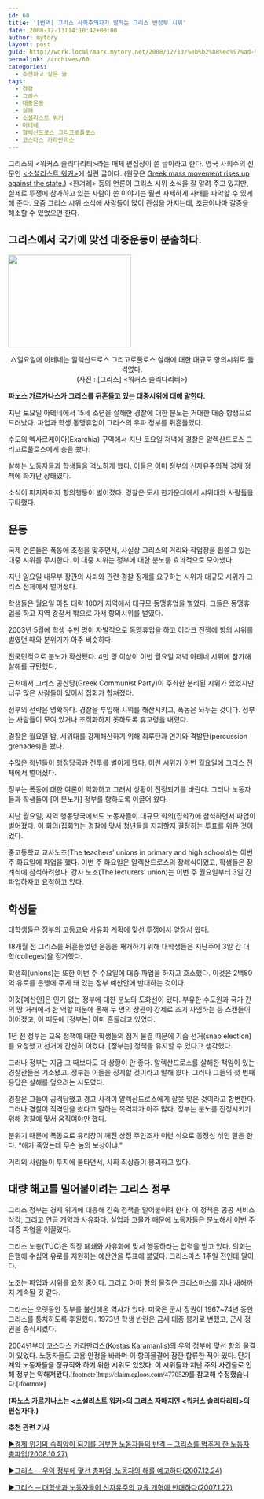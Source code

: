 ```yaml
---
id: 60
title: '[번역] 그리스 사회주의자가 말하는 그리스 반정부 시위'
date: 2008-12-13T14:10:42+00:00
author: mytory
layout: post
guid: http://work.local/marx.mytory.net/2008/12/13/%eb%b2%88%ec%97%ad-%ea%b7%b8%eb%a6%ac%ec%8a%a4-%ec%82%ac%ed%9a%8c%ec%a3%bc%ec%9d%98%ec%9e%90%ea%b0%80-%eb%a7%90%ed%95%98%eb%8a%94-%ea%b7%b8%eb%a6%ac%ec%8a%a4-%eb%b0%98%ec%a0%95%eb%b6%80-%ec%8b%9c/
permalink: /archives/60
categories:
  - 추천하고 싶은 글
tags:
  - 경찰
  - 그리스
  - 대중운동
  - 살해
  - 소셜리스트 워커
  - 아테네
  - 알렉산드로스 그리고로풀로스
  - 코스타스 카라만리스
---
```

<div class="gray-textbox">
  그리스의 &lt;워커스 솔리다리티&gt;라는 매체 편집장이 쓴 글이라고 한다. 영국 사회주의 신문인 <a title="[http://socialistworker.co.uk]로 이동합니다." href="http://socialistworker.co.uk/" target="_blank">&lt;소셜리스트 워커&gt;</a>에 실린 글이다. (원문은 <a title="[Greek mass movement rises up against the state.]로 이동합니다." href="http://socialistworker.co.uk/art.php?id=16684" target="_blank">Greek mass movement rises up against the state.</a>) &lt;한겨레&gt; 등의 언론이 그리스 시위 소식을 잘 알려 주고 있지만, 실제로 투쟁에 참가하고 있는 사람이 쓴 이야기는 훨씬 자세하게 사태를 파악할 수 있게 해 준다. 요즘 그리스 시위 소식에 사람들이 많이 관심을 가지는데, 조금이나마 갈증을 해소할 수 있었으면 한다.
</div>

## 그리스에서 국가에 맞선 대중운동이 분출하다.

<img src="http://work.local/marx.mytory.net/wp-content/uploads/1/4943bf6b15b3fDH.jpg" class="aligncenter" width="250" height="188" alt="" filename="chimage.jpg" filemime="△일요일에 아테네는 알렉산드로스 그리고로풀로스 살해에 대한 대규모 항의시위로 들썩였다. (사진 : [그리스] 노동자 연대)" />

<p align="center">
  △일요일에 아테네는 알렉산드로스 그리고로풀로스 살해에 대한 대규모 항의시위로 들썩였다. <br /> (사진 : [그리스] &lt;워커스 솔리다리티&gt;)
</p>

**파노스 가르가나스가 그리스를 뒤흔들고 있는 대중시위에 대해 말한다.**

지난 토요일 아테네에서 15세 소년을 살해한 경찰에 대한 분노는 거대한 대중 항쟁으로 드러났다. 파업과 학생 동맹휴업이 그리스의 우파 정부를 뒤흔들었다.

수도의 엑사르케이아(Exarchia) 구역에서 지난 토요일 저녁에 경찰은 알렉산드로스 그리고로풀로스에게 총을 쐈다.

살해는 노동자들과 학생들을 격노하게 했다. 이들은 이미 정부의 신자유주의적 경제 정책에 화가난 상태였다.

소식이 퍼지자마자 항의행동이 벌어졌다. 경찰은 도시 한가운데에서 시위대와 사람들을 구타했다.

## 운동

국제 언론들은 폭동에 초점을 맞추면서, 사실상 그리스의 거리와 작업장을 휩쓸고 있는 대중 시위를 무시한다. 이 대중 시위는 정부에 대한 분노를 효과적으로 모아냈다.

지난 일요일 내무부 장관의 사퇴와 관련 경찰 징계를 요구하는 시위가 대규모 시위가 그리스 전체에서 벌어졌다.

학생들은 월요일 아침 대략 100개 지역에서 대규모 동맹휴업을 벌였다. 그들은 동맹휴업을 하고 지역 경찰서 밖으로 가서 항의시위를 벌였다.

2003년 5월에 학생 수만 명이 자발적으로 동맹휴업을 하고 이라크 전쟁에 항의 시위를 벌였던 때와 분위기가 아주 비슷하다.

전국민적으로 분노가 확산됐다. 4만 명 이상이 이번 월요일 저녁 아테네 시위에 참가해 살해를 규탄했다.

근처에서 그리스 공산당(Greek Communist Party)이 주최한 분리된 시위가 있었지만 너무 많은 사람들이 있어서 집회가 합쳐졌다.

정부의 전략은 명확하다. 경찰을 투입해 시위를 해산시키고, 폭동은 놔두는 것이다. 정부는 사람들이 모여 있거나 조직화하지 못하도록 휴교령을 내렸다.

경찰은 월요일 밤, 시위대를 강제해산하기 위해 최루탄과 연기와 격발탄(percussion grenades)을 쐈다.

수많은 청년들이 행정당국과 전투를 벌이게 됐다. 이런 시위가 이번 월요일에 그리스 전체에서 벌어졌다.

정부는 폭동에 대한 여론이 악화하고 그래서 상황이 진정되기를 바란다. 그러나 노동자들과 학생들이 [이 분노가] 정부를 향하도록 이끌어 왔다.

지난 월요일, 지역 행동당국에서도 노동자들이 대규모 회의(집회?)에 참석하면서 파업이 벌어졌다. 이 회의(집회?)는 경찰에 맞서 청년들을 지지할지 결정하는 투표를 위한 것이었다.

중고등학교 교사노조(The teachers&#8217; unions in primary and high schools)는 이번 주 화요일에 파업을 했다. 이번 주 화요일은 알렉산드로스의 장례식이었고, 학생들은 장례식에 참석하려했다. 강사 노조(The lecturers&#8217; union)는 이번 주 월요일부터 3일 간 파업하자고 요청하고 있다.

## 학생들

대학생들은 정부의 고등교육 사유화 계획에 맞선 투쟁에서 앞장서 왔다.

18개월 전 그리스를 뒤흔들었던 운동을 재개하기 위해 대학생들은 지난주에 3일 간 대학(colleges)을 점거했다.

학생회(unions)는 또한 이번 주 수요일에 대중 파업을 하자고 호소했다. 이것은 2백80억 유로를 은행에 주게 돼 있는 정부 예산안에 반대하는 것이다.

이것[예산안]은 인기 없는 정부에 대한 분노의 도화선이 됐다. 부유한 수도원과 국가 간의 땅 거래에서 한 역할 때문에 올해 두 명의 장관이 강제로 조기 사임하는 등 스캔들이 이어졌고, 이 때문에 [정부는] 이미 흔들리고 있었다.

1년 전 정부는 교육 정책에 대한 학생들의 점거 물결 때문에 기습 선거(snap election)를 요청했고 선거에 간신히 이겼다. [정부는] 정책을 유지할 수 있다고 생각했다.

그러나 정부는 지금 그 때보다도 더 상황이 안 좋다. 알렉산드로스를 살해한 책임이 있는 경찰관들은 기소됐고, 정부는 이들을 징계할 것이라고 말해 왔다. 그러나 그들의 첫 번째 응답은 살해를 덮으려는 시도였다.

경찰은 그들이 공격당했고 경고 사격이 알렉산드로스에게 잘못 맞은 것이라고 항변한다. 그러나 경찰이 직격탄을 쐈다고 말하는 목격자가 아주 많다. 정부는 분노를 진정시키기 위해 경찰에 맞서 움직여야만 했다.

분위기 때문에 폭동으로 유리창이 깨진 상점 주인조차 이런 식으로 동정심 섞인 말을 한다. “애가 죽었는데 무슨 놈의 보상이냐.”

거리의 사람들이 투지에 불타면서, 사회 최상층이 붕괴하고 있다.

<div class="gray-textbox">
  <h2>
    대량 해고를 밀어붙이려는 그리스 정부
  </h2>
  
  <p>
    그리스 정부는 경제 위기에 대응해 긴축 정책을 밀어붙이려 한다. 이 정책은 공공 서비스 삭감, 그리고 연금 개악과 사유화다. 실업과 고물가 때문에 노동자들은 분노해서 이번 주 대중 파업을 이끌었다.
  </p>
  
  <p>
    그리스 노총(TUC)은 직장 폐쇄와 사유화에 맞서 행동하라는 압력을 받고 있다. 의회는 은행에 수십억 유로를 지원하는 예산안을 투표에 붙였다. 크리스마스 1주일 전인데 말이다.
  </p>
  
  <p>
    노조는 파업과 시위를 요청 중이다. 그리고 아마 항의 물결은 크리스마스를 지나 새해까지 계속될 것 같다.
  </p>
  
  <p>
    그리스는 오랫동안 정부를 불신해온 역사가 있다. 미국은 군사 정권이 1967~74년 동안 그리스를 통치하도록 후원했다. 1973년 학생 반란은 금세 대중 봉기로 변했고, 군사 정권을 종식시켰다.
  </p>
  
  <p>
    2004년부터 코스타스 카라만리스(Kostas Karamanlis)의 우익 정부에 맞선 항의 물결이 있었다. <span class="Apple-style-span" style="text-decoration: line-through;">노동자들도 고용 안정을 바라며 이 항의물결에 잠깐 합류한 적이 있다.</span> <span class="Apple-style-span" style="color: rgb(0, 0, 0); font-family: 돋움; line-height: 19px; ">단기 계약 노동자들을 정규직화 하기 위한 시위도 있었다. 이 시위들과 지난 주의 사건들로 인해 정부는 약해져왔다.[footnote]http://claim.egloos.com/4770529를 참고해 수정했습니다.[/footnote]</span>
  </p>
  
  <p>
    <strong>(파노스 가르가나스는 &lt;소셜리스트 워커&gt;의 그리스 자매지인 &lt;워커스 솔리다리티&gt;의 편집자다.)</strong>
  </p>
</div>

**추천 관련 기사**

[▶경제 위기의 속죄양이 되기를 거부한 노동자들의 반격 ─ 그리스를 멈추게 한 노동자 총파업(2008.10.27)](http://www.resistcandle.com/0_view.php?urn=urn:newsml:counterfire.or.kr:20081023T092003%2B0900:cor10-gre:1U)
  
[▶그리스 ─ 우익 정부에 맞선 총파업, 노동자의 해를 예고하다(2007.12.24)](http://www.resistcandle.com/0_view.php?urn=urn:newsml:counterfire.or.kr:20071221T103429%2B0900:c70-greek:1U)
  
[▶그리스 ─ 대학생과 노동자들이 신자유주의 교육 개혁에 반대하다(2007.1.27)](http://www.resistcandle.com/0_view.php?urn=urn:newsml:counterfire.or.kr:20070123T171439%2B0900:c29-greece:1U)